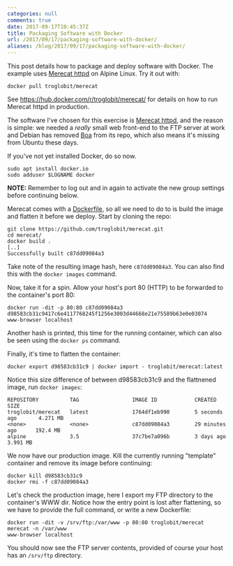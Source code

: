 ```yaml
---
categories: null
comments: true
date: 2017-09-17T10:45:37Z
title: Packaging Software with Docker
url: /2017/09/17/packaging-software-with-docker/
aliases: /blog/2017/09/17/packaging-software-with-docker/
---
```


This post details how to package and deploy software with Docker.  The
example uses [Merecat httpd][Merecat] on Alpine Linux.  Try it out with:

    docker pull troglobit/merecat

See <https://hub.docker.com/r/troglobit/merecat/> for details on how to
run Merecat httpd in production.

<!--more-->

The software I've chosen for this exercise is [Merecat httpd][Merecat],
and the reason is simple: we needed a *really* small web front-end to
the FTP server at work and Debian has removed [Boa][] from its repo,
which also means it's missing from Ubuntu these days.

If you've not yet installed Docker, do so now.

    sudo apt install docker.io
    sudo adduser $LOGNAME docker

**NOTE:** Remember to log out and in again to activate the new group
settings before continuing below.

Merecat comes with a [Dockerfile][], so all we need to do to is build
the image and flatten it before we deploy.  Start by cloning the repo:

    git clone https://github.com/troglobit/merecat.git
    cd merecat/
    docker build .
    [..]
    Successfully built c87dd09084a3

Take note of the resulting image hash, here `c87dd09084a3`.  You can
also find this with the `docker images` command.

Now, take it for a spin.  Allow your host's port 80 (HTTP) to be
forwarded to the container's port 80:

    docker run -dit -p 80:80 c87dd09084a3
    d98583cb31c9417c6e4117768245f1256e3003d44668e21e75589b63e0e03074
    www-browser localhost

Another hash is printed, this time for the running container, which can
also be seen using the `docker ps` command.

Finally, it's time to flatten the container:

    docker export d98583cb31c9 | docker import - troglobit/merecat:latest

Notice this size difference of between d98583cb31c9 and the flattnened
image, run `docker images`:

```
REPOSITORY          TAG                 IMAGE ID            CREATED             SIZE
troglobit/merecat   latest              1764df1eb990        5 seconds ago       4.271 MB
<none>              <none>              c87dd09084a3        29 minutes ago      192.4 MB
alpine              3.5                 37c7be7a096b        3 days ago          3.991 MB
```

We now have our production image.  Kill the currently running "template"
container and remove its image before continuing:

    docker kill d98583cb31c9
    docker rmi -f c87dd09084a3

Let's check the production image, here I export my FTP directory to the
container's WWW dir.  Notice how the entry point is lost after flattening,
so we have to provide the full command, or write a new Dockerfile:

    docker run -dit -v /srv/ftp:/var/www -p 80:80 troglobit/merecat merecat -n /var/www
    www-browser localhost

You should now see the FTP server contents, provided of course your host
has an `/srv/ftp` directory.

[Boa]:        http://www.boa.org
[Merecat]:    https://github.com/troglobit/merecat
[Dockerfile]: https://github.com/troglobit/merecat/blob/master/Dockerfile

<!--
  -- Local Variables:
  -- mode: markdown
  -- End:
  -->
